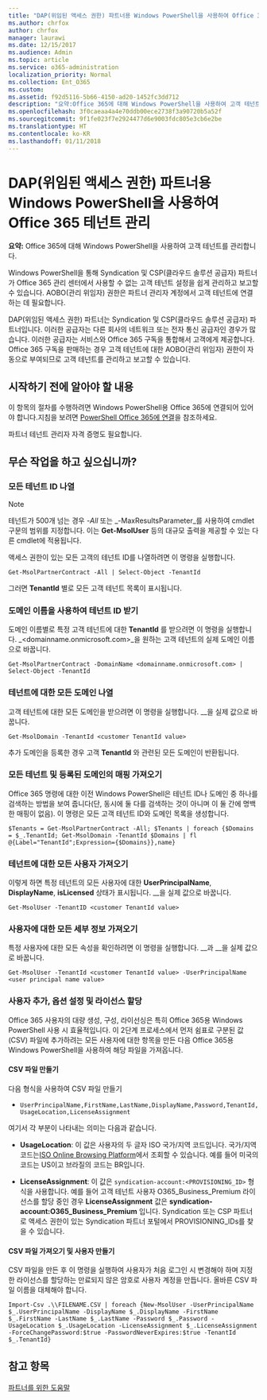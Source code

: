 ```yaml
---
title: "DAP(위임된 액세스 권한) 파트너용 Windows PowerShell을 사용하여 Office 365 테넌트 관리"
ms.author: chrfox
author: chrfox
manager: laurawi
ms.date: 12/15/2017
ms.audience: Admin
ms.topic: article
ms.service: o365-administration
localization_priority: Normal
ms.collection: Ent_O365
ms.custom: 
ms.assetid: f92d5116-5b66-4150-ad20-1452fc3dd712
description: "요약:Office 365에 대해 Windows PowerShell을 사용하여 고객 테넌트를 관리합니다."
ms.openlocfilehash: 3f0caeaa4a4e70ddb00ece2738f3a90720b5a52f
ms.sourcegitcommit: 9f1fe023f7e2924477d6e9003fdc805e3cb6e2be
ms.translationtype: HT
ms.contentlocale: ko-KR
ms.lasthandoff: 01/11/2018
---
```

# <a name="manage-office-365-tenants-with-windows-powershell-for-delegated-access-permissions-dap-partners"></a>DAP(위임된 액세스 권한) 파트너용 Windows PowerShell을 사용하여 Office 365 테넌트 관리

 **요약:** Office 365에 대해 Windows PowerShell을 사용하여 고객 테넌트를 관리합니다.
  
Windows PowerShell을 통해 Syndication 및 CSP(클라우드 솔루션 공급자) 파트너가 Office 365 관리 센터에서 사용할 수 없는 고객 테넌트 설정을 쉽게 관리하고 보고할 수 있습니다. AOBO(관리 위임자) 권한은 파트너 관리자 계정에서 고객 테넌트에 연결하는 데 필요합니다.
  
DAP(위임된 액세스 권한) 파트너는 Syndication 및 CSP(클라우드 솔루션 공급자) 파트너입니다. 이러한 공급자는 다른 회사의 네트워크 또는 전자 통신 공급자인 경우가 많습니다. 이러한 공급자는 서비스와 Office 365 구독을 통합해서 고객에게 제공합니다. Office 365 구독을 판매하는 경우 고객 테넌트에 대한 AOBO(관리 위임자) 권한이 자동으로 부여되므로 고객 테넌트를 관리하고 보고할 수 있습니다.
## <a name="what-do-you-need-to-know-before-you-begin"></a>시작하기 전에 알아야 할 내용

이 항목의 절차를 수행하려면 Windows PowerShell용 Office 365에 연결되어 있어야 합니다.지침을 보려면 [PowerShell Office 365에 연결](connect-to-office-365-powershell.md)을 참조하세요.
  
파트너 테넌트 관리자 자격 증명도 필요합니다.
  
## <a name="what-do-you-want-to-do"></a>무슨 작업을 하고 싶으십니까?

### <a name="list-all-tenant-ids"></a>모든 테넌트 ID 나열

> [!NOTE]
> 테넌트가 500개 넘는 경우  _-All_ 또는 _-MaxResultsParameter_를 사용하여 cmdlet 구문의 범위를 지정합니다. 이는 **Get-MsolUser** 등의 대규모 출력을 제공할 수 있는 다른 cmdlet에 적용됩니다.
  
액세스 권한이 있는 모든 고객의 테넌트 ID를 나열하려면 이 명령을 실행합니다.
  
```
Get-MsolPartnerContract -All | Select-Object -TenantId
```

그러면 **TenantId** 별로 모든 고객 테넌트 목록이 표시됩니다.
  
### <a name="get-a-tenant-id-by-using-the-domain-name"></a>도메인 이름을 사용하여 테넌트 ID 받기

도메인 이름별로 특정 고객 테넌트에 대한 **TenantId** 를 받으려면 이 명령을 실행합니다. _<domainname.onmicrosoft.com>_을 원하는 고객 테넌트의 실제 도메인 이름으로 바꿉니다.
  
```
Get-MsolPartnerContract -DomainName <domainname.onmicrosoft.com> | Select-Object -TenantId
```

### <a name="list-all-domains-for-a-tenant"></a>테넌트에 대한 모든 도메인 나열

고객 테넌트에 대한 모든 도메인을 받으려면 이 명령을 실행합니다. _<customer TenantId value>_을 실제 값으로 바꿉니다.
  
```
Get-MsolDomain -TenantId <customer TenantId value>
```

추가 도메인을 등록한 경우 고객 **TenantId** 와 관련된 모든 도메인이 반환됩니다.
  
### <a name="get-a-mapping-of-all-tenants-and-registered-domains"></a>모든 테넌트 및 등록된 도메인의 매핑 가져오기

Office 365 명령에 대한 이전 Windows PowerShell은 테넌트 ID나 도메인 중 하나를 검색하는 방법을 보여 줍니다(단, 동시에 둘 다를 검색하는 것이 아니며 이 둘 간에 명백한 매핑이 없음). 이 명령은 모든 고객 테넌트 ID와 도메인 목록을 생성합니다.
  
```
$Tenants = Get-MsolPartnerContract -All; $Tenants | foreach {$Domains = $_.TenantId; Get-MsolDomain -TenantId $Domains | fl @{Label="TenantId";Expression={$Domains}},name}
```

### <a name="get-all-users-for-a-tenant"></a>테넌트에 대한 모든 사용자 가져오기

이렇게 하면 특정 테넌트의 모든 사용자에 대한 **UserPrincipalName**, **DisplayName**, **isLicensed** 상태가 표시됩니다. _<customer TenantId value>_을 실제 값으로 바꿉니다.
  
```
Get-MsolUser -TenantID <customer TenantId value>
```

### <a name="get-all-details-about-a-user"></a>사용자에 대한 모든 세부 정보 가져오기

특정 사용자에 대한 모든 속성을 확인하려면 이 명령을 실행합니다.  _<customer TenantId value>_과 _<user principal name value>_을 실제 값으로 바꿉니다.
  
```
Get-MsolUser -TenantId <customer TenantId value> -UserPrincipalName <user principal name value>
```

### <a name="add-users-set-options-and-assign-licenses"></a>사용자 추가, 옵션 설정 및 라이선스 할당

Office 365 사용자의 대량 생성, 구성, 라이선싱은 특히 Office 365용 Windows PowerShell 사용 시 효율적입니다. 이 2단계 프로세스에서 먼저 쉼표로 구분된 값(CSV) 파일에 추가하려는 모든 사용자에 대한 항목을 만든 다음 Office 365용 Windows PowerShell을 사용하여 해당 파일을 가져옵니다. 
  
#### <a name="create-a-csv-file"></a>CSV 파일 만들기

다음 형식을 사용하여 CSV 파일 만들기
  
-  `UserPrincipalName,FirstName,LastName,DisplayName,Password,TenantId,UsageLocation,LicenseAssignment`
    
여기서 각 부분이 나타내는 의미는 다음과 같습니다.
  
- **UsageLocation**: 이 값은 사용자의 두 글자 ISO 국가/지역 코드입니다. 국가/지역 코드는[ISO Online Browsing Platform](https://go.microsoft.com/fwlink/p/?LinkId=532703)에서 조회할 수 있습니다. 예를 들어 미국의 코드는 US이고 브라질의 코드는 BR입니다. 
    
- **LicenseAssignment**: 이 값은 `syndication-account:<PROVISIONING_ID>` 형식을 사용합니다. 예를 들어 고객 테넌트 사용자 O365_Business_Premium 라이선스를 할당 중인 경우 **LicenseAssignment** 값은 **syndication-account:O365_Business_Premium** 입니다. Syndication 또는 CSP 파트너로 액세스 권한이 있는 Syndication 파트너 포털에서 PROVISIONING_IDs를 찾을 수 있습니다.
    
#### <a name="import-the-csv-file-and-create-the-users"></a>CSV 파일 가져오기 및 사용자 만들기

CSV 파일을 만든 후 이 명령을 실행하여 사용자가 처음 로그인 시 변경해야 하며 지정한 라이선스를 할당하는 만료되지 않은 암호로 사용자 계정을 만듭니다. 올바른 CSV 파일 이름을 대체해야 합니다.
  
```
Import-Csv .\\FILENAME.CSV | foreach {New-MsolUser -UserPrincipalName $_.UserPrincipalName -DisplayName $_.DisplayName -FirstName $_.FirstName -LastName $_.LastName -Password $_.Password -UsageLocation $_.UsageLocation -LicenseAssignment $_.LicenseAssignment -ForceChangePassword:$true -PasswordNeverExpires:$true -TenantId $_.TenantId}
```

## <a name="see-also"></a>참고 항목

#### 

[파트너를 위한 도움말](https://go.microsoft.com/fwlink/p/?LinkId=533477)

